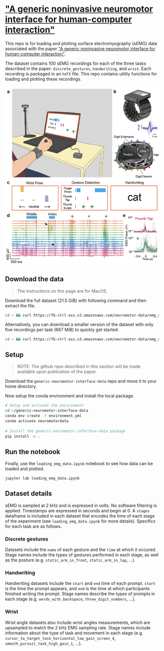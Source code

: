 # ["A generic noninvasive neuromotor interface for human-computer interaction"](https://www.biorxiv.org/content/10.1101/2024.02.23.581779v1.full.pdf)

This repo is for loading and plotting surface electromyography (sEMG) data associated with the paper ["A generic noninvasive neuromotor interface for human-computer interaction"](https://www.biorxiv.org/content/10.1101/2024.02.23.581779v1.full.pdf).

The dataset contains 100 sEMG recordings for each of the three tasks described in the paper: `discrete_gestures`, `handwriting`, and `wrist`. Each recording is packaged in an `hdf5` file. This repo contains utility functions for loading and plotting these recordings.

![Figure 1 from the paper](images/figure_1.png)

## Download the data

> The instructions on this page are for MacOS.

Download the full dataset (21.5 GiB) with following command and then extract the file.

```bash
cd ~ && curl https://fb-ctrl-oss.s3.amazonaws.com/neuromotor-data/emg_data.tar.gz -o emg_data.tar.gz
```

Alternatively, you can download a smaller version of the dataset with only five recordings per task (667 MiB) to quickly get started.

```bash
cd ~ && curl https://fb-ctrl-oss.s3.amazonaws.com/neuromotor-data/emg_data_small.tar.gz -o emg_data_small.tar.gz
```

## Setup

> NOTE: The github repo described in this section will be made available upon publication of the paper.

Download the `generic-neuromotor-interface-data` repo and move it to your home directory.

Now setup the conda environment and install the local package.

```bash
# Setup and activate the environment
cd ~/generic-neuromotor-interface-data
conda env create -f environment.yml
conda activate neuromotordata

# Install the generic-neuromotor-inferface-data package
pip install -e .
```

## Run the notebook

Finally, use the `loading_emg_data.ipynb` notebook to see how data can be loaded and plotted.

```bash
jupyter lab loading_emg_data.ipynb
```

## Dataset details

sEMG is sampled at 2 kHz and is expressed in volts. No software filtering is applied. Timestamps are expressed in seconds and begin at $0$. A `stages` dataframe is included in each dataset that encodes the time of each stage of the experiment (see `loading_emg_data.ipynb` for more details). Specifics for each task are as follows.

### Discrete gestures

Datasets include the `name` of each gesture and the `time` at which it occured. Stage names include the types of gestures performed in each stage, as well as the posture (e.g. `static_arm_in_front`, `static_arm_in_lap`, ...)

### Handwriting

Handwriting datasets include the `start` and `end` time of each prompt. `start` is the time the prompt appears, and `end` is the time at which participants finished writing the prompt. Stage names describe the types of prompts in each stage (e.g. `words_with_backspace`, `three_digit_numbers`, ...).

### Wrist

Wrist angle datasets also include wrist angles measurements, which are upsampled to match the 2 kHz EMG sampling rate. Stage names include information about the type of task and movement in each stage (e.g. `cursor_to_target_task_horizontal_low_gain_screen_4`, `smooth_pursuit_task_high_gain_1`, ...).

